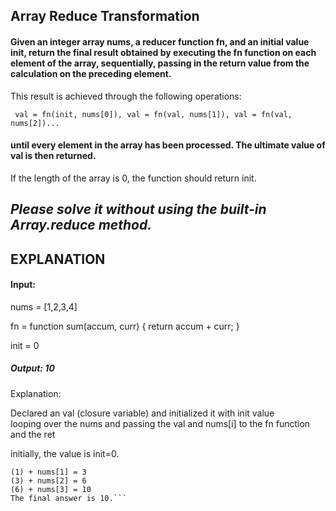 ## Array Reduce Transformation

#### **Given an integer array nums, a reducer function fn, and an initial value init, return the final result obtained by executing the fn function on each element of the array, sequentially, passing in the return value from the calculation on the preceding element.**

This result is achieved through the following operations: 

``` val = fn(init, nums[0]), val = fn(val, nums[1]), val = fn(val, nums[2])...```



#### until every element in the array has been processed. The ultimate value of val is then returned.

If the length of the array is 0, the function should return init.

## *Please solve it without using the built-in Array.reduce method.*

## EXPLANATION

#### Input: 
nums = [1,2,3,4]

fn = function sum(accum, curr) { return accum + curr; }

init = 0

##### *Output:* 10

Explanation:

Declared an val (closure variable) and initialized it with init value <br>
looping over the nums and passing the val and nums[i] to the fn function and the ret 

initially, the value is init=0.

```(0) + nums[0] = 1
(1) + nums[1] = 3
(3) + nums[2] = 6
(6) + nums[3] = 10
The final answer is 10.```

